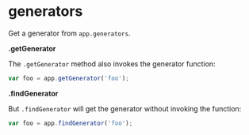 # generators

Get a generator from `app.generators`.

**.getGenerator**

The `.getGenerator` method also invokes the generator function:

```js
var foo = app.getGenerator('foo');
```

**.findGenerator**

But `.findGenerator` will get the generator without invoking the function:

```js
var foo = app.findGenerator('foo');
```